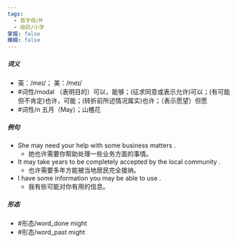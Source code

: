 ```yaml
---
tags:
  - 首字母/M
  - 级别/小学
掌握: false
模糊: false
---
```

##### 词义
- 英：/meɪ/； 美：/meɪ/
- #词性/modal （表明目的）可以，能够；(征求同意或表示允许)可以；(有可能但不肯定)也许，可能；(转折前所述情况属实)也许；（表示愿望）但愿
- #词性/n  五月（May）；山楂花
##### 例句
- She may need your help with some business matters .
	- 她也许需要你帮助处理一些业务方面的事情。
- It may take years to be completely accepted by the local community .
	- 也许需要多年方能被当地居民完全接纳。
- I have some information you may be able to use .
	- 我有些可能对你有用的信息。
##### 形态
- #形态/word_done might
- #形态/word_past might
